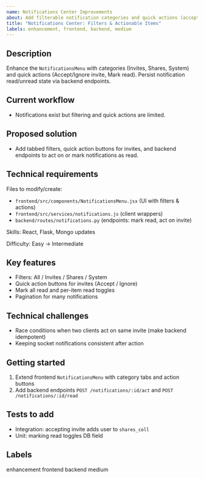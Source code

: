 ```yaml
---
name: Notifications Center Improvements
about: Add filterable notification categories and quick actions (accept invite, mark read) in the Notifications menu.
title: "Notifications Center: Filters & Actionable Items"
labels: enhancement, frontend, backend, medium
---
```


## Description

Enhance the `NotificationsMenu` with categories (Invites, Shares, System) and quick actions (Accept/Ignore invite, Mark read). Persist notification read/unread state via backend endpoints.

## Current workflow

- Notifications exist but filtering and quick actions are limited.

## Proposed solution

- Add tabbed filters, quick action buttons for invites, and backend endpoints to act on or mark notifications as read.

## Technical requirements

Files to modify/create:
- `frontend/src/components/NotificationsMenu.jsx` (UI with filters & actions)
- `frontend/src/services/notifications.js` (client wrappers)
- `backend/routes/notifications.py` (endpoints: mark read, act on invite)

Skills: React, Flask, Mongo updates

Difficulty: Easy → Intermediate

## Key features

- Filters: All / Invites / Shares / System
- Quick action buttons for invites (Accept / Ignore)
- Mark all read and per-item read toggles
- Pagination for many notifications

## Technical challenges

- Race conditions when two clients act on same invite (make backend idempotent)
- Keeping socket notifications consistent after action

## Getting started

1. Extend frontend `NotificationsMenu` with category tabs and action buttons
2. Add backend endpoints `POST /notifications/:id/act` and `POST /notifications/:id/read`

## Tests to add

- Integration: accepting invite adds user to `shares_coll`
- Unit: marking read toggles DB field

## Labels

enhancement frontend backend medium
